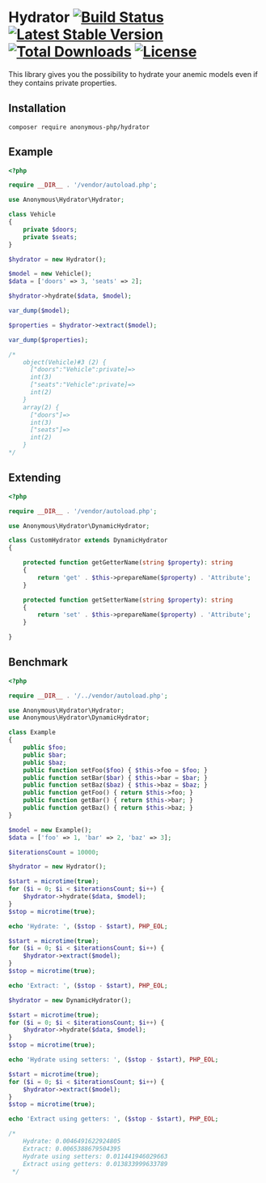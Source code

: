 # Hydrator [![Build Status](https://travis-ci.org/anonymous-php/hydrator.svg?branch=master)](https://travis-ci.org/anonymous-php/hydrator) [![Latest Stable Version](https://poser.pugx.org/anonymous-php/hydrator/v/stable)](https://packagist.org/packages/anonymous-php/hydrator) [![Total Downloads](https://poser.pugx.org/anonymous-php/hydrator/downloads)](https://packagist.org/packages/anonymous-php/hydrator?format=flat) [![License](https://poser.pugx.org/anonymous-php/hydrator/license)](https://packagist.org/packages/anonymous-php/hydrator)

This library gives you the possibility to hydrate your anemic models even if they contains private properties.

## Installation

```
composer require anonymous-php/hydrator
```

## Example

```php
<?php

require __DIR__ . '/vendor/autoload.php';

use Anonymous\Hydrator\Hydrator;

class Vehicle
{
    private $doors;
    private $seats;
}

$hydrator = new Hydrator();

$model = new Vehicle();
$data = ['doors' => 3, 'seats' => 2];

$hydrator->hydrate($data, $model);

var_dump($model);

$properties = $hydrator->extract($model);

var_dump($properties);

/*
    object(Vehicle)#3 (2) {
      ["doors":"Vehicle":private]=>
      int(3)
      ["seats":"Vehicle":private]=>
      int(2)
    }
    array(2) {
      ["doors"]=>
      int(3)
      ["seats"]=>
      int(2)
    }
*/
```

## Extending

```php
<?php

require __DIR__ . '/vendor/autoload.php';

use Anonymous\Hydrator\DynamicHydrator;

class CustomHydrator extends DynamicHydrator
{

    protected function getGetterName(string $property): string
    {
        return 'get' . $this->prepareName($property) . 'Attribute';
    }

    protected function getSetterName(string $property): string
    {
        return 'set' . $this->prepareName($property) . 'Attribute';
    }

}
```

## Benchmark

```php
<?php

require __DIR__ . '/../vendor/autoload.php';

use Anonymous\Hydrator\Hydrator;
use Anonymous\Hydrator\DynamicHydrator;

class Example
{
    public $foo;
    public $bar;
    public $baz;
    public function setFoo($foo) { $this->foo = $foo; }
    public function setBar($bar) { $this->bar = $bar; }
    public function setBaz($baz) { $this->baz = $baz; }
    public function getFoo() { return $this->foo; }
    public function getBar() { return $this->bar; }
    public function getBaz() { return $this->baz; }
}

$model = new Example();
$data = ['foo' => 1, 'bar' => 2, 'baz' => 3];

$iterationsCount = 10000;

$hydrator = new Hydrator();

$start = microtime(true);
for ($i = 0; $i < $iterationsCount; $i++) {
    $hydrator->hydrate($data, $model);
}
$stop = microtime(true);

echo 'Hydrate: ', ($stop - $start), PHP_EOL;

$start = microtime(true);
for ($i = 0; $i < $iterationsCount; $i++) {
    $hydrator->extract($model);
}
$stop = microtime(true);

echo 'Extract: ', ($stop - $start), PHP_EOL;

$hydrator = new DynamicHydrator();

$start = microtime(true);
for ($i = 0; $i < $iterationsCount; $i++) {
    $hydrator->hydrate($data, $model);
}
$stop = microtime(true);

echo 'Hydrate using setters: ', ($stop - $start), PHP_EOL;

$start = microtime(true);
for ($i = 0; $i < $iterationsCount; $i++) {
    $hydrator->extract($model);
}
$stop = microtime(true);

echo 'Extract using getters: ', ($stop - $start), PHP_EOL;

/*
    Hydrate: 0.0046491622924805
    Extract: 0.0065388679504395
    Hydrate using setters: 0.011441946029663
    Extract using getters: 0.013833999633789
 */
```
